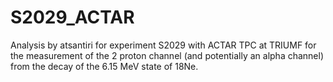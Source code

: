 # S2029_ACTAR
Analysis by atsantiri for experiment S2029 with ACTAR TPC at TRIUMF for the measurement of the 2 proton channel (and potentially an alpha channel) from the decay of the 6.15 MeV state of 18Ne.

